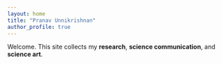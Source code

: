 ```yaml
---
layout: home
title: "Pranav Unnikrishnan"
author_profile: true
---
```

Welcome. This site collects my **research**, **science communication**, and **science art**.
